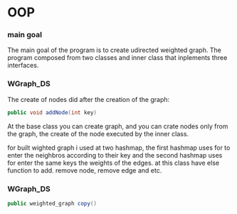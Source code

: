 # OOP
### main goal
The main goal of the program is to create udirected weighted graph.
The program composed from two classes and inner class that inplements three interfaces.
### WGraph_DS
The create of nodes did after the creation of the graph:
```java
public void addNode(int key) 
```
At the base class you can create graph, and you can crate nodes only from the graph, the create of the node executed by the inner class.

for built wighted graph i used at two hashmap, the first hashmap uses for to enter the neighbros according to their key and
the second hashmap uses for enter the same keys the weights of the edges.
at this class have else function to add. remove node, remove edge and etc.
### WGraph_DS
```java
public weighted_graph copy() 
```

